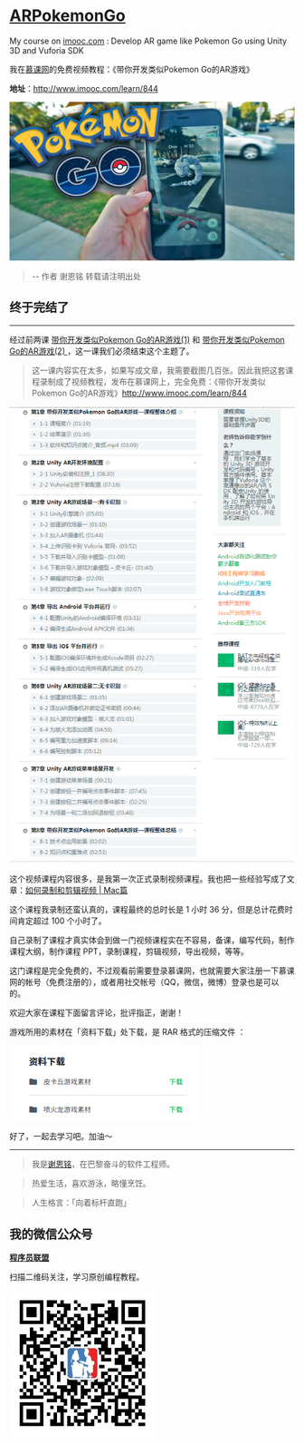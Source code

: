 # [ARPokemonGo](http://www.imooc.com/learn/844)

My course on [imooc.com](http://www.imooc.com) : Develop AR game like Pokemon Go using Unity 3D and Vuforia SDK

我在[慕课网](http://www.imooc.com)的免费视频教程：《带你开发类似Pokemon Go的AR游戏》 

**地址**：http://www.imooc.com/learn/844

![](https://github.com/frogoscar/ARPokemonGo/blob/master/imgs/1.png)

>-- 作者 谢恩铭 转载请注明出处

## 终于完结了
***

经过前两课 [带你开发类似Pokemon Go的AR游戏(1)](http://www.jianshu.com/p/cc615cce0576) 和 [带你开发类似Pokemon Go的AR游戏(2) ](http://www.jianshu.com/p/47b22e4fcced)，这一课我们必须结束这个主题了。

>这一课内容实在太多，如果写成文章，我需要截图几百张。因此我把这套课程录制成了视频教程，发布在慕课网上，完全免费：《带你开发类似Pokemon Go的AR游戏》http://www.imooc.com/learn/844

![](https://github.com/frogoscar/ARPokemonGo/blob/master/imgs/2.png)

这个视频课程内容很多，是我第一次正式录制视频课程。我也把一些经验写成了文章：[如何录制和剪辑视频 | Mac篇](http://www.jianshu.com/p/48ab0459b96e)

这个课程我录制还蛮认真的，课程最终的总时长是 1 小时 36 分，但是总计花费时间肯定超过 100 个小时了。

自己录制了课程才真实体会到做一门视频课程实在不容易，备课，编写代码，制作课程大纲，制作课程 PPT，录制课程，剪辑视频，导出视频，等等。

这门课程是完全免费的，不过观看前需要登录慕课网，也就需要大家注册一下慕课网的帐号（免费注册的），或者用社交帐号（QQ，微信，微博）登录也是可以的。

欢迎大家在课程下面留言评论，批评指正，谢谢！

游戏所用的素材在「资料下载」处下载，是 RAR 格式的压缩文件 ：

![](https://github.com/frogoscar/ARPokemonGo/blob/master/imgs/3.png)

好了，一起去学习吧。加油～

***

>我是[谢恩铭](http://www.jianshu.com/u/44339a8a9afa)，在巴黎奋斗的软件工程师。

>热爱生活，喜欢游泳，略懂烹饪。

>人生格言：「向着标杆直跑」

## 我的微信公众号

[**程序员联盟**](http://www.jianshu.com/u/44339a8a9afa)

扫描二维码关注，学习原创编程教程。

![](https://github.com/frogoscar/ARPokemonGo/blob/master/imgs/qrcode.jpg)
